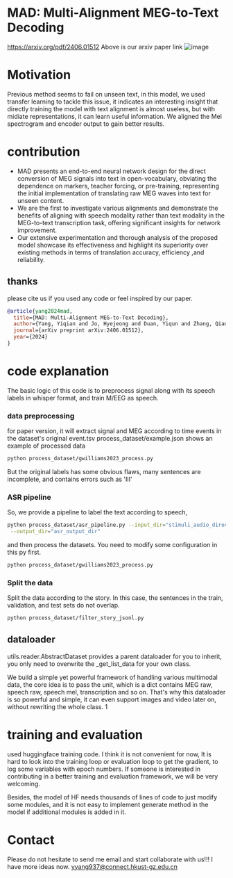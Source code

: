 # MAD: Multi-Alignment MEG-to-Text Decoding
https://arxiv.org/pdf/2406.01512
Above is our arxiv paper link
![image](https://github.com/NeuSpeech/MAD-MEG2text/assets/151606332/16765c20-fa44-41b6-bde2-01508bcbee50)

# Motivation
Previous method seems to fail on unseen text, in this model, we used transfer learning to tackle this issue, it indicates an interesting insight that directly training the model with text alignment is almost useless, but with midiate representations, it can learn useful information. We aligned the Mel spectrogram and encoder output to gain better results.
# contribution
* MAD presents an end-to-end neural network design for the direct conversion of MEG
 signals into text in open-vocabulary, obviating the dependence on markers, teacher forcing,
 or pre-training, representing the initial implementation of translating raw MEG waves into
 text for unseen content.
* We are the first to investigate various alignments and demonstrate the benefits of aligning
 with speech modality rather than text modality in the MEG-to-text transcription task, offering
 significant insights for network improvement.
* Our extensive experimentation and thorough analysis of the proposed model showcase its
 effectiveness and highlight its superiority over existing methods in terms of translation
 accuracy, efficiency ,and reliability.

## thanks 

please cite us if you used any code or feel inspired by our paper.
```bib
@article{yang2024mad,
  title={MAD: Multi-Alignment MEG-to-Text Decoding},
  author={Yang, Yiqian and Jo, Hyejeong and Duan, Yiqun and Zhang, Qiang and Zhou, Jinni and Lee, Won Hee and Xu, Renjing and Xiong, Hui},
  journal={arXiv preprint arXiv:2406.01512},
  year={2024}
}
```

# code explanation
The basic logic of this code is to preprocess signal along with 
its speech labels in whisper format, and train M/EEG as speech.

### data preprocessing
for paper version, it will extract signal and MEG according to 
time events in the dataset's original event.tsv
process_dataset/example.json shows an example of processed data
```bash
python process_dataset/gwilliams2023_process.py
```
But the original labels has some obvious flaws, many sentences
are incomplete, and contains errors such as 'III'

### ASR pipeline
So, we provide a pipeline to label the text according to speech,

```bash
python process_dataset/asr_pipeline.py --input_dir="stimuli_audio_directory"\
 --output_dir="asr_output_dir" 
```
and then process the datasets. You need to modify some configuration in this py first.
```bash
python process_dataset/gwilliams2023_process.py
```

### Split the data
Split the data according to the story. In this case, the sentences in the train, validation, and test sets do not overlap.
```bash
python process_dataset/filter_story_jsonl.py
```

## dataloader 
utils.reader.AbstractDataset provides a parent dataloader for you to inherit, 
you only need to overwrite the _get_list_data for your own class.

We build a simple yet powerful framework of handling various multimodal data, the core idea is to
pass the unit, which is a dict contains MEG raw, speech raw, speech mel, transcription and so on.
That's why this dataloader is so powerful and simple, it can even support images and video later on,
without rewriting the whole class. 1


# training and evaluation
used huggingface training code. I think it is not convenient for now,
It is hard to look into the training loop or evaluation loop to get
the gradient, to log some variables with epoch numbers. If someone is 
interested in contributing in a better training and evaluation framework,
we will be very welcoming. 

Besides, the model of HF needs thousands of lines of code to just modify 
some modules, and it is not easy to implement generate method in the model
if additional modules is added in it.


# Contact
Please do not hesitate to send me email and start collaborate with us!!!
I have more ideas now.
yyang937@connect.hkust-gz.edu.cn


